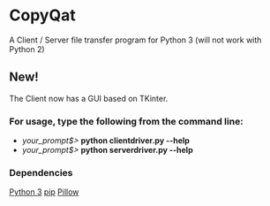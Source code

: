 # CopyQat
A Client / Server file transfer program for Python 3 (will not work with Python 2)

## New!
The Client now has a GUI based on TKinter.

### For usage, type the following from the command line:
* *your_prompt$>* __python clientdriver.py --help__ 
* *your_prompt$>* __python serverdriver.py --help__

### Dependencies
[Python 3](https://www.python.org/downloads/)
[pip](https://pip.pypa.io/en/stable/installing/)
[Pillow](https://pypi.org/project/Pillow/2.2.2/)